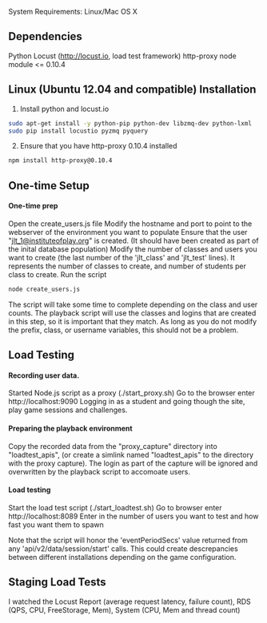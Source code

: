 System Requirements:
Linux/Mac OS X

Dependencies
------------
Python
Locust (http://locust.io, load test framework)
http-proxy node module <= 0.10.4

Linux (Ubuntu 12.04 and compatible) Installation
------------
1. Install python and locust.io
 ```sh
 sudo apt-get install -y python-pip python-dev libzmq-dev python-lxml
 sudo pip install locustio pyzmq pyquery
 ```

2. Ensure that you have http-proxy 0.10.4 installed
 ```sh
 npm install http-proxy@0.10.4
 ```

One-time Setup
--------------
#### One-time prep
Open the create_users.js file
Modify the hostname and port to point to the webserver of the environment you want to populate
Ensure that the user "jlt_1@instituteofplay.org" is created.  (It should have been created as part of the inital database population)
Modify the number of classes and users you want to create (the last number of the 'jlt_class' and 'jlt_test' lines).  It represents the number of classes to create, and number of students per class to create.
Run the script
 ```sh
 node create_users.js
 ```
The script will take some time to complete depending on the class and user counts.  The playback script will use the classes and logins that are created in this step, so it is important that they match.  As long as you do not modify the prefix, class, or username variables, this should not be a problem.

Load Testing
------------
#### Recording user data.
Started Node.js script as a proxy (./start_proxy.sh)
Go to the browser enter http://localhost:9090
Logging in as a student and going though the site, play game sessions and challenges.

#### Preparing the playback environment
Copy the recorded data from the "proxy_capture" directory into "loadtest_apis", (or create a simlink named "loadtest_apis" to the directory with the proxy capture).
The login as part of the capture will be ignored and overwritten by the playback script to accomoate users.

#### Load testing
Start the load test script (./start_loadtest.sh)
Go to browser enter http://localhost:8089
Enter in the number of users you want to test and how fast you want them to spawn

Note that the script will honor the 'eventPeriodSecs' value returned from any 'api/v2/data/session/start' calls.  This could create descrepancies between different installations depending on the game configuration.
 
Staging Load Tests
------------------
I watched the Locust Report (average request latency, failure count), RDS (QPS, CPU, FreeStorage, Mem), System (CPU, Mem and thread count)
 
